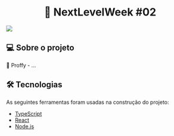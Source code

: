 <h1 align="center"><strong>
	  🚀 NextLevelWeek #02 
</strong></h1>

<img src="./NLW_omnistack/dowloads/Proffy.jpeg">

## 💻 Sobre o projeto

💜 Proffy - ...

## 🛠 Tecnologias

As seguintes ferramentas foram usadas na construção do projeto:

- [TypeScript][typescript]
- [React][reactjs]
- [Node.js][nodejs]

[nodejs]: https://nodejs.org/
[typescript]: https://www.typescriptlang.org/
[reactjs]: https://reactjs/